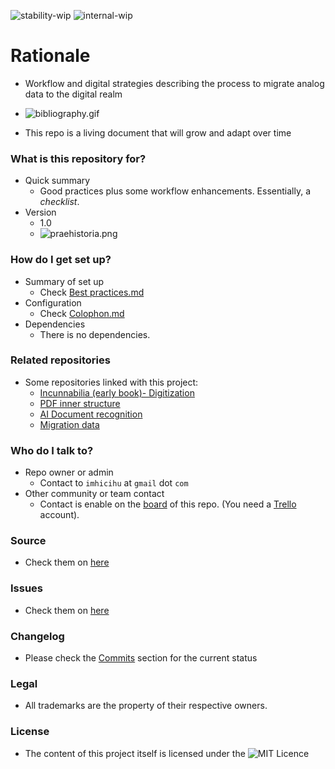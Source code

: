 ![stability-wip](https://bitbucket.org/repo/ekyaeEE/images/477405737-stability_work_in_progress.png)
![internal-wip](https://bitbucket.org/repo/ekyaeEE/images/3847436881-internal_use_stable.png)

# Rationale #

* Workflow and digital strategies describing the process to migrate analog data to the digital realm

- ![bibliography.gif](https://i.ibb.co/Lnrd0y7/bibliography.gif)

* This repo is a living document that will grow and adapt over time

### What is this repository for? ###

* Quick summary
     - Good practices plus some workflow enhancements. Essentially, a _checklist_.
* Version
	- 1.0
    - ![praehistoria.png](https://bitbucket.org/repo/5qA7gpA/images/2517272857-praehistoria.png)

### How do I get set up? ###

* Summary of set up
     - Check [Best practices.md](https://bitbucket.org/imhicihu/digitalizacion-worflow/src/master/Best_practices.md)
* Configuration
     - Check [Colophon.md](https://bitbucket.org/imhicihu/digitalizacion-worflow/src/master/Colophon.md?at=master)
* Dependencies
     - There is no dependencies.

### Related repositories ###

* Some repositories linked with this project:
     - [Incunnabilia (early book)- Digitization](https://bitbucket.org/imhicihu/incunnabilia-early-book-digitization/src/)
     - [PDF inner structure](https://bitbucket.org/imhicihu/pdf-inner-structure/src/master/src/)
     - [AI Document recognition](https://bitbucket.org/imhicihu/ai-document-recognition/src/)
     - [Migration data](https://bitbucket.org/imhicihu/migration-data-checklist/src/)
     
### Who do I talk to? ###

* Repo owner or admin
     - Contact to `imhicihu` at `gmail` dot `com`
* Other community or team contact
     - Contact is enable on the [board](https://bitbucket.org/imhicihu/digitalizacion-worflow/addon/trello/trello-board) of this repo. (You need a [Trello](https://trello.com/) account).
     
### Source ###

* Check them on [here](https://bitbucket.org/imhicihu/digitalizacion-worflow/src)

### Issues ###

* Check them on [here](https://bitbucket.org/imhicihu/digitalizacion-worflow/issues)

### Changelog ###

* Please check the [Commits](https://bitbucket.org/imhicihu/digitalizacion-worflow/commits/) section for the current status

### Legal ###

* All trademarks are the property of their respective owners.     

### License ###

* The content of this project itself is licensed under the ![MIT Licence](https://bitbucket.org/repo/ekyaeEE/images/2049852260-MIT-license-green.png) 